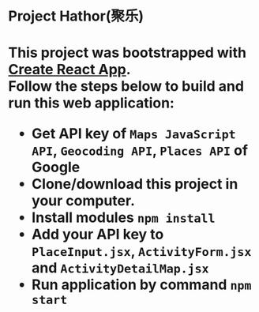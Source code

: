 <h1>Project Hathor(聚乐)<h1>
  
This project was bootstrapped with [Create React App](https://github.com/facebookincubator/create-react-app). <br>
Follow the steps below to build and run this web application: 
<br>
* Get API key of `Maps JavaScript API`, `Geocoding API`, `Places API` of Google
* Clone/download this project in your computer.
* Install modules `npm install`
* Add your API key to `PlaceInput.jsx`, `ActivityForm.jsx` and `ActivityDetailMap.jsx`
* Run application by command `npm start`
